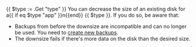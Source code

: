 {{ $type := .Get "type" }}
You can decrease the size of an existing disk for a{{ if eq $type "app" }}n{{end}} {{ $type }}.
If you do so, be aware that:

- Backups from before the downsize are incompatible and can no longer be used.
  You need to [create new backups](/administration/backup-and-restore.md).
- The downsize fails if there's more data on the disk than the desired size.
